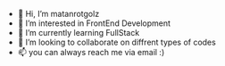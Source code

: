 - 👋 Hi, I’m matanrotgolz
- 👀 I’m interested in FrontEnd Development
- 🌱 I’m currently learning FullStack
- 💞️ I’m looking to collaborate on diffrent types of codes
- 📫 you can always  reach me via email :)

<!---
matanrotgolz/matanrotgolz is a ✨ special ✨ repository because its `README.md` (this file) appears on your GitHub profile.
You can click the Preview link to take a look at your changes.
--->
